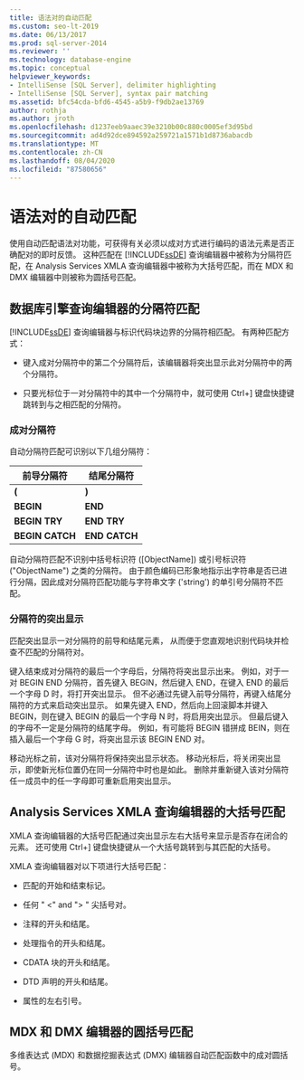 ```yaml
---
title: 语法对的自动匹配
ms.custom: seo-lt-2019
ms.date: 06/13/2017
ms.prod: sql-server-2014
ms.reviewer: ''
ms.technology: database-engine
ms.topic: conceptual
helpviewer_keywords:
- IntelliSense [SQL Server], delimiter highlighting
- IntelliSense [SQL Server], syntax pair matching
ms.assetid: bfc54cda-bfd6-4545-a5b9-f9db2ae13769
author: rothja
ms.author: jroth
ms.openlocfilehash: d1237eeb9aaec39e3210b00c880c0005ef3d95bd
ms.sourcegitcommit: ad4d92dce894592a259721a1571b1d8736abacdb
ms.translationtype: MT
ms.contentlocale: zh-CN
ms.lasthandoff: 08/04/2020
ms.locfileid: "87580656"
---
```

# <a name="automatic-matching-of-syntax-pairs"></a>语法对的自动匹配
  使用自动匹配语法对功能，可获得有关必须以成对方式进行编码的语法元素是否正确配对的即时反馈。 这种匹配在 [!INCLUDE[ssDE](../../includes/ssde-md.md)] 查询编辑器中被称为分隔符匹配，在 Analysis Services XMLA 查询编辑器中被称为大括号匹配，而在 MDX 和 DMX 编辑器中则被称为圆括号匹配。  
  
## <a name="database-engine-query-editor-delimiter-matching"></a>数据库引擎查询编辑器的分隔符匹配  
 [!INCLUDE[ssDE](../../includes/ssde-md.md)] 查询编辑器与标识代码块边界的分隔符相匹配。 有两种匹配方式：  
  
-   键入成对分隔符中的第二个分隔符后，该编辑器将突出显示此对分隔符中的两个分隔符。  
  
-   只要光标位于一对分隔符中的其中一个分隔符中，就可使用 Ctrl+] 键盘快捷键跳转到与之相匹配的分隔符。  
  
### <a name="delimiter-pairs"></a>成对分隔符  
 自动分隔符匹配可识别以下几组分隔符：  
  
|前导分隔符|结尾分隔符|  
|--------------------|-----------------------|  
|**(**|**)**|  
|**BEGIN**|**END**|  
|**BEGIN TRY**|**END TRY**|  
|**BEGIN CATCH**|**END CATCH**|  
  
 自动分隔符匹配不识别中括号标识符 ([ObjectName]) 或引号标识符 ("ObjectName") 之类的分隔符。 由于颜色编码已形象地指示出字符串是否已进行分隔，因此成对分隔符匹配功能与字符串文字 ('string') 的单引号分隔符不匹配。  
  
### <a name="delimiter-highlighting"></a>分隔符的突出显示  
 匹配突出显示一对分隔符的前导和结尾元素， 从而便于您直观地识别代码块并检查不匹配的分隔符对。  
  
 键入结束成对分隔符的最后一个字母后，分隔符将突出显示出来。 例如，对于一对 BEGIN END 分隔符，首先键入 BEGIN，然后键入 END，在键入 END 的最后一个字母 D 时，将打开突出显示。 但不必通过先键入前导分隔符，再键入结尾分隔符的方式来启动突出显示。 如果先键入 END，然后向上回滚脚本并键入 BEGIN，则在键入 BEGIN 的最后一个字母 N 时，将启用突出显示。 但最后键入的字母不一定是分隔符的结尾字母。 例如，有可能将 BEGIN 错拼成 BEIN，则在插入最后一个字母 G 时，将突出显示该 BEGIN END 对。  
  
 移动光标之前，该对分隔符将保持突出显示状态。 移动光标后，将关闭突出显示，即使新光标位置仍在同一分隔符中时也是如此。 删除并重新键入该对分隔符任一成员中的任一字母即可重新启用突出显示。  
  
## <a name="analysis-services-xmla-query-editor-brace-matching"></a>Analysis Services XMLA 查询编辑器的大括号匹配  
 XMLA 查询编辑器的大括号匹配通过突出显示左右大括号来显示是否存在闭合的元素。 还可使用 Ctrl+] 键盘快捷键从一个大括号跳转到与其匹配的大括号。  
  
 XMLA 查询编辑器对以下项进行大括号匹配：  
  
-   匹配的开始和结束标记。  
  
-   任何 " \<" and "> " 尖括号对。  
  
-   注释的开头和结尾。  
  
-   处理指令的开头和结尾。  
  
-   CDATA 块的开头和结尾。  
  
-   DTD 声明的开头和结尾。  
  
-   属性的左右引号。  
  
## <a name="mdx-and-dmx-editor-parenthesis-matching"></a>MDX 和 DMX 编辑器的圆括号匹配  
 多维表达式 (MDX) 和数据挖掘表达式 (DMX) 编辑器自动匹配函数中的成对圆括号。  
  
  

